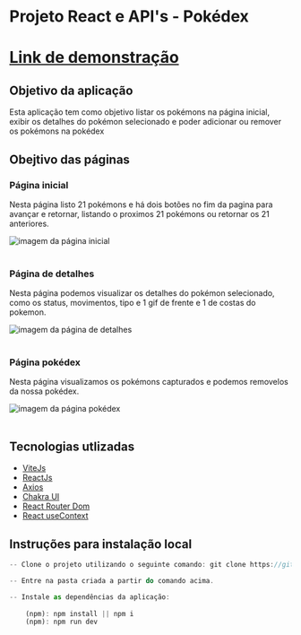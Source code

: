 # **Projeto React e API's - Pokédex**

# [Link de demonstração](https://wellingtonhdev-pokedex.surge.sh)

## Objetivo da aplicação
<p>Esta aplicação tem como objetivo listar os pokémons na página inicial, exibir os detalhes do pokémon selecionado e poder adicionar ou remover os pokémons na pokédex</p>

## Obejtivo das páginas
### Página inicial
<div>
<p>Nesta página listo 21 pokémons e há dois botões no fim da pagina para avançar e retornar, listando o proximos 21 pokémons ou retornar os 21 anteriores.</p>
<img src="https://github.com/WellingtonHdev/Projeto-Pokedex/assets/38796960/64ff769d-9ffe-4547-9830-f8b1426396ff" alt="imagem da página inicial"/>
</div>
<br/>

### Página de detalhes

<div>
<p>Nesta página podemos visualizar os detalhes do pokémon selecionado, como os status, movimentos, tipo e 1 gif de frente e 1 de costas do pokemon.</p>
<img src="https://github.com/WellingtonHdev/Projeto-Pokedex/assets/38796960/bc50b64b-dd10-4b6e-85f4-26722d7859b5" alt="imagem da página de detalhes"/>
</div>
<br/>

### Página pokédex

<div>
<p>Nesta página visualizamos os pokémons capturados e podemos removelos da nossa pokédex.</p>
<img src="https://github.com/WellingtonHdev/Projeto-Pokedex/assets/38796960/fd8517ce-c206-43b4-9372-aa235aebbfd7" alt="imagem da página pokédex"/>
</div>
<br/>

## Tecnologias utlizadas
- [ViteJs](https://vitejs.dev/)
- [ReactJs](https://react.dev/)
- [Axios](https://axios-http.com/)
- [Chakra UI](https://chakra-ui.com/)
- [React Router Dom](https://reactrouter.com/)
- [React useContext](https://react.dev/reference/react/useContext)

## Instruções para instalação local

```js
-- Clone o projeto utilizando o seguinte comando: git clone https://github.com/WellingtonHdev/Projeto-Pokedex.git

-- Entre na pasta criada a partir do comando acima.

-- Instale as dependências da aplicação:
  
    (npm): npm install || npm i
    (npm): npm run dev



